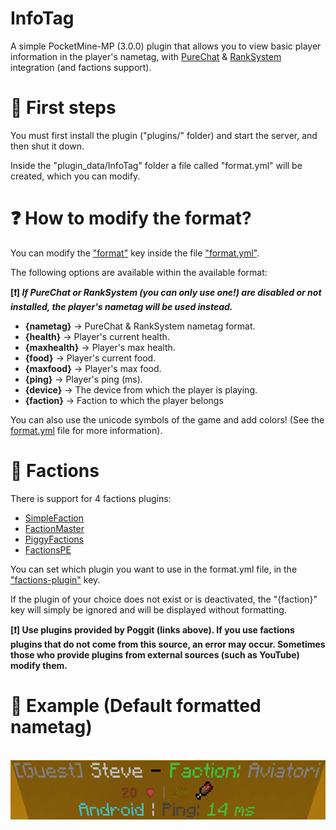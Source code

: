 # InfoTag
A simple PocketMine-MP (3.0.0) plugin that allows you to view basic player information in the player's nametag, with <a href="https://poggit.pmmp.io/p/PureChat/">PureChat</a> & <a href="https://poggit.pmmp.io/p/RankSystem">RankSystem</a> integration (and factions support).

# 👀 First steps
You must first install the plugin ("plugins/" folder) and start the server, and then shut it down.

Inside the "plugin_data/InfoTag" folder a file called "format.yml" will be created, which you can modify.

# ❓ How to modify the format?
You can modify the <a href="https://github.com/AmmyR/InfoTag/blob/main/resources/format.yml#L36">"format"</a> key inside the file <a href="https://github.com/AmmyR/InfoTag/blob/main/resources/format.yml">"format.yml"</a>. 

The following options are available within the available format:

<b>[❗]<i> If PureChat or RankSystem (you can only use one!) are disabled or not installed, the player's nametag will be used instead.</i></b>

<ul>
  <li><b>{nametag}</b> -> PureChat & RankSystem nametag format. </li>
  <li><b>{health}</b> -> Player's current health.</li>
  <li><b>{maxhealth}</b> -> Player's max health.</li>
  <li><b>{food}</b> -> Player's current food.</li>
  <li><b>{maxfood}</b> -> Player's max food.</li>
  <li><b>{ping}</b> -> Player's ping (ms).</li>
  <li><b>{device}</b> -> The device from which the player is playing.</li>
  <li><b>{faction}</b> -> Faction to which the player belongs
</ul>

You can also use the unicode symbols of the game and add colors! (See the <a href="https://github.com/AmmyR/InfoTag/blob/main/resources/format.yml#L31">format.yml</a> file for more information).

# 🎌 Factions
<div id="factions">
There is support for 4 factions plugins:
<ul>
  <li><a href="https://poggit.pmmp.io/p/SimpleFaction/">SimpleFaction</a></li>
  <li><a href="https://poggit.pmmp.io/p/FactionMaster/">FactionMaster</a></li>
  <li><a href="https://poggit.pmmp.io/p/PiggyFactions/">PiggyFactions</a></li>
  <li><a href="https://poggit.pmmp.io/p/FactionsPE/">FactionsPE</a></li>
</ul>
  
You can set which plugin you want to use in the format.yml file, in the <a href="https://github.com/AmmyR/InfoTag/blob/main/resources/format.yml#L16">"factions-plugin"</a> key.

If the plugin of your choice does not exist or is deactivated, the "{faction}" key will simply be ignored and will be displayed without formatting.

<b>[❗] Use plugins provided by Poggit (links above). If you use factions plugins that do not come from this source, an error may occur. Sometimes those who provide plugins from external sources (such as YouTube) modify them.</b>
</div>

# 🔎 Example (Default formatted nametag)
<div align="center">
  <br>
  <img src="example.png"/>
</div>

